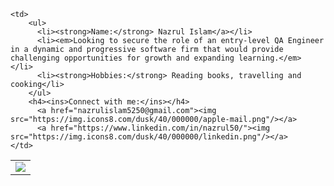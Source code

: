 
<!--
**nakais/nakais** is a ✨ _special_ ✨ repository because its `README.md` (this file) appears on your GitHub profile.

Here are some ideas to get you started:

- 🔭 I’m currently working on ...
- 🌱 I’m currently learning ...
- 👯 I’m looking to collaborate on ...
- 🤔 I’m looking for help with ...
- 💬 Ask me about ...
- 📫 How to reach me: ...
- 😄 Pronouns: ...
- ⚡ Fun fact: ...

-->
<table>
  <tr>
    <td><img src="https://media3.giphy.com/media/WTJLe0xXX6QrPg1nVl/giphy.gif?cid=ecf05e47aufk1lddm028y6phh5hu8ukrg77vy85hw2x3u6m5&rid=giphy.gif&ct=g"></td>
  
    <td>
        <ul>
          <li><strong>Name:</strong> Nazrul Islam</a></li>
          <li><em>Looking to secure the role of an entry-level QA Engineer in a dynamic and progressive software firm that would provide challenging opportunities for growth and expanding learning.</em> </li>
          <li><strong>Hobbies:</strong> Reading books, travelling and cooking</li>
        </ul>
        <h4><ins>Connect with me:</ins></h4>
          <a href="nazrulislam5250@gmail.com"><img src="https://img.icons8.com/dusk/40/000000/apple-mail.png"/></a>
          <a href="https://www.linkedin.com/in/nazrul50/"><img src="https://img.icons8.com/dusk/40/000000/linkedin.png"/></a>
    </td>
  </tr>
</table>
